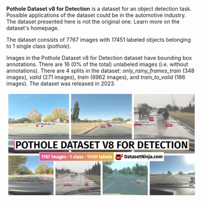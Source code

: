 **Pothole Dataset v8 for Detection** is a dataset for an object detection task. Possible applications of the dataset could be in the automotive industry. The dataset presented here is not the original one. Learn more on the dataset's homepage.

The dataset consists of 7767 images with 17451 labeled objects belonging to 1 single class (*pothole*).

Images in the Pothole Dataset v8 for Detection dataset have bounding box annotations. There are 16 (0% of the total) unlabeled images (i.e. without annotations). There are 4 splits in the dataset: *only_rainy_frames_train* (348 images), *valid* (271 images), *train* (6962 images), and *train_to_valid* (186 images). The dataset was released in 2023.

<img src="https://github.com/dataset-ninja/pothole-dataset-v8-for-detection/raw/main/visualizations/poster.png">

